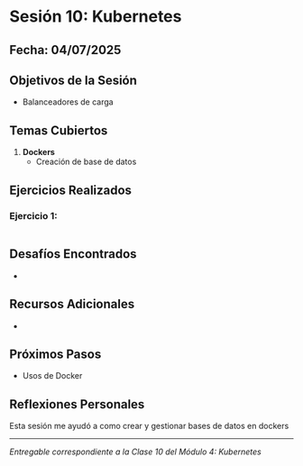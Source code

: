 # Sesión 10: Kubernetes

## Fecha: 04/07/2025

## Objetivos de la Sesión

- Balanceadores de carga

## Temas Cubiertos

1. **Dockers**
   - Creación de base de datos

## Ejercicios Realizados

### Ejercicio 1: 

```docker
```
## Desafíos Encontrados

- 

## Recursos Adicionales

- 

## Próximos Pasos

- Usos de Docker

## Reflexiones Personales

Esta sesión me ayudó a como crear y gestionar bases de datos en dockers

---

*Entregable correspondiente a la Clase 10 del Módulo 4: Kubernetes*